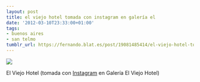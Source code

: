 ```yaml
---
layout: post
title: el viejo hotel tomada con instagram en galería el
date: '2012-03-10T23:33:00+01:00'
tags:
- buenos aires
- san telmo
tumblr_url: https://fernando.blat.es/post/19081485414/el-viejo-hotel-tomada-con-instagram-en-galer%C3%ADa-el
---
```

 ![](/tumblr_files/tumblr_m0oxbdzmsI1qz4y16o1_640.jpg)  

El Viejo Hotel (tomada con [Instagram](http://instagr.am) en Galería El Viejo Hotel)
